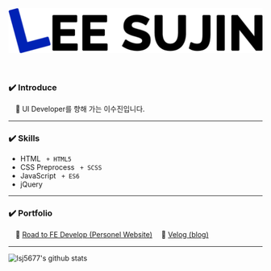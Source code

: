 

![profile main image](./sj_profile_img.png)

<br>

### :heavy_check_mark: Introduce
　:information_desk_person: UI Developer를 향해 가는 이수진입니다.

---

### :heavy_check_mark: Skills
- HTML ` + HTML5`
- CSS Preprocess ` + SCSS`
- JavaScript ` + ES6`
- jQuery

---

### :heavy_check_mark: Portfolio
　:link: [Road to FE Develop (Personel Website)](https://sjroad.netlify.app/)
　:link: [Velog (blog)](https://velog.io/@jellina)
 
 ---

![lsj5677's github stats](https://github-readme-stats.vercel.app/api?username=lsj5677&show_icons=true)
